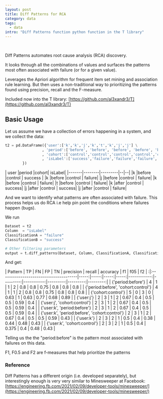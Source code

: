 ```yaml
---
layout: post
title: Diff Patterns for RCA
category: data
tags:
  - data
intro: "Diff Patterns function python function in the T library"
---
```


<br>

Diff Patterns automates root cause analysis (RCA) discovery.

It looks through all the combinations of values and surfaces the patterns most often associated with failure (or for a given value).

Leverages the Apriori algorithm for frequent item set mining and association rule learning. But then uses a non-traditional way to prioritizing the patterns found using precision, recall and the F-measure.

Included now into the T library: [https://github.com/al3xandr3/T](https://github.com/al3xandr3/T)


## Basic Usage

Let us assume we have a collection of errors happening in a system, and we collect the data: 

```python
t2 = pd.DataFrame({'user':['k','k','j','k','t','k','j','j'] \
                 , 'period':['before', 'before', 'before', 'before', 'before', 'after','after','after'] \
                 , 'cohort':['control','control','control','control','control','control','control','control'] \
                 , 'isLabel':['success','failure','failure','failure','failure','success','success','failure']         
        })
```

|	user	|period	|cohort|	isLabel|
|-------|--------|---------|--|--|
|k	|before	|control |	success |
|k	|before	|control |	failure|
|j	|before	|control |	failure|
|k	|before	|control	| failure|
|t	|before	|control	| failure|
|k	|after	|control	| success|
|j	|after	|control	| success|
|j	|after	|control	| failure|

And we want to identify what patterns are often associated with failure. This process helps us do RCA i.e help pin point the conditions where failures happen (bugs).

We run 

```python
Dataset = t2
Column  = "isLabel"
ClassificationA = "failure"
ClassificationB = "success"

# Other filtering parameters
output = t.diff_patterns(Dataset, Column, ClassificationA, ClassificationB)
```

And get: 


| Pattern                                              |   TP |   FN |   FP |   TN |   precision |   recall |   accuracy |       f1 |      f05 |       f2 |
:|:---------------------------------------|-----:|-----:|-----:|-----:|------------:|---------:|-----------:|---------:|---------:|---------:|
| {'period:before'}                             |    4 |    1 |    1 |    2 |    0.8      |      0.8 |      0.75  | 0.8      | 0.8      | 0.8      |
| {'period:before', 'cohort:control'}           |    4 |    1 |    1 |    2 |    0.8      |      0.8 |      0.75  | 0.8      | 0.8      | 0.8      |
| {'cohort:control'}                            |    5 |    0 |    3 |    0 |    0.63    |      1   |      0.63 | 0.77 | 0.68 | 0.89 |
| {'user:j'}                                    |    2 |    3 |    1 |    2 |    0.67 |      0.4 |      0.5   | 0.5      | 0.59 | 0.4 |
| {'user:j', 'cohort:control'}                  |    2 |    3 |    1 |    2 |    0.67 |      0.4 |      0.5   | 0.5      | 0.59 | 0.4 |
| {'user:k', 'period:before'}                   |    2 |    3 |    1 |    2 |    0.67 |      0.4 |      0.5   | 0.5      | 0.59 | 0.4 |
| {'user:k', 'period:before', 'cohort:control'} |    2 |    3 |    1 |    2 |    0.67 |      0.4 |      0.5   | 0.5      | 0.59 | 0.43 |
| {'user:k'}                                    |    2 |    3 |    2 |    1 |    0.5      |      0.4 |      0.38 | 0.44 | 0.48  | 0.43 |
| {'user:k', 'cohort:control'}                  |    2 |    3 |    2 |    1 |    0.5      |      0.4 |      0.375 | 0.4 | 0.48  | 0.43 |


Telling us the the "period:before" is the pattern most associated with failures on this data.

F1, F0.5 and F2 are f-measures that help prioritize the patterns

### Reference

Diff Patterns has a different origin (i.e. developed separately), but interestingly enough is very very similar to Minesweeper at Facebook: [https://engineering.fb.com/2021/02/09/developer-tools/minesweeper/](https://engineering.fb.com/2021/02/09/developer-tools/minesweeper/)

<br>
<br>
